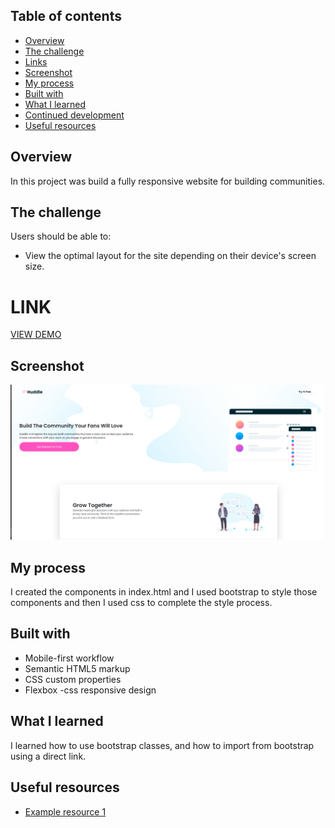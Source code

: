 
## Table of contents

  - [Overview](#overview)
  - [The challenge](#the-challenge)
  - [Links](#links)
  - [Screenshot](#screenshot)
  - [My process](#my-process)
  - [Built with](#built-with)
  - [What I learned](#what-i-learned)
  - [Continued development](#continued-development)
  - [Useful resources](#useful-resources)

## Overview

In this project was build a fully responsive website for building communities.

## The challenge

Users should be able to:

- View the optimal layout for the site depending on their device's screen size.

# LINK
 [VIEW DEMO](https://miron-silviu.github.io/huddle-landing-page/)
  
## Screenshot

![](image.png)


## My process

I created the components in index.html and I used bootstrap to style those components and then I used css to complete the style process.

## Built with

- Mobile-first workflow
- Semantic HTML5 markup
- CSS custom properties
- Flexbox
  -css responsive design

## What I learned

I learned how to use bootstrap classes, and how to import from bootstrap using a direct link.

## Useful resources

- [Example resource 1](https://michalsnik.github.io/aos/)
